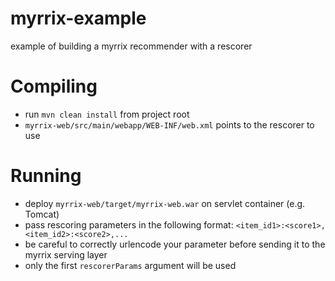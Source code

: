 myrrix-example
==============

example of building a myrrix recommender with a rescorer

# Compiling

 - run `mvn clean install` from project root
 - `myrrix-web/src/main/webapp/WEB-INF/web.xml` points to the rescorer to use

# Running

 - deploy `myrrix-web/target/myrrix-web.war` on servlet container (e.g. Tomcat)
 - pass rescoring parameters in the following format: `<item_id1>:<score1>,<item_id2>:<score2>,...`
 - be careful to correctly urlencode your parameter before sending it to the myrrix serving layer
 - only the first `rescorerParams` argument will be used
